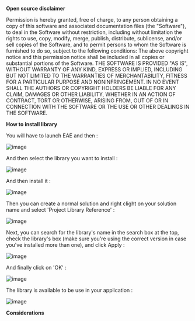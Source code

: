 **Open source disclaimer**

Permission is hereby granted, free of charge, to any person obtaining a copy of this software and associated documentation files (the "Software"), to deal in the Software without restriction, including without limitation the rights to use, copy, modify, merge, publish, distribute, sublicense, and/or sell copies of the Software, and to permit persons to whom the Software is furnished to do so, subject to the following conditions:
The above copyright notice and this permission notice shall be included in all copies or substantial portions of the Software.
THE SOFTWARE IS PROVIDED "AS IS", WITHOUT WARRANTY OF ANY KIND, EXPRESS OR IMPLIED, INCLUDING BUT NOT LIMITED TO THE WARRANTIES OF MERCHANTABILITY, FITNESS FOR A PARTICULAR PURPOSE AND NONINFRINGEMENT. IN NO EVENT SHALL THE AUTHORS OR COPYRIGHT HOLDERS BE LIABLE FOR ANY CLAIM, DAMAGES OR OTHER LIABILITY, WHETHER IN AN ACTION OF CONTRACT, TORT OR OTHERWISE, ARISING FROM, OUT OF OR IN CONNECTION WITH THE SOFTWARE OR THE USE OR OTHER DEALINGS IN THE SOFTWARE.

**How to install library**
  
  You will have to launch EAE and then :
  
  ![image](https://github.com/user-attachments/assets/9eb24a42-9ae0-4e50-a1a0-05f2cf7660f4)
  
  And then select the library you want to install : 
  
  ![image](https://github.com/user-attachments/assets/bf545eac-8e45-41c8-8c90-927eec7e6c94)
  
  And then install it :
  
  ![image](https://github.com/user-attachments/assets/6c5830ed-b0ec-4eea-aa9b-9e4ec45a35e7)
  
  Then you can create a normal solution and right clight on your solution name and select 'Project Library Reference' : 
  
  ![image](https://github.com/user-attachments/assets/630456fe-b629-4cf7-b891-a2bf490600d9)
  
  Next, you can search for the library's name in the search box at the top, check the library's box (make sure you're using the correct version in case you've installed more than one), and click Apply : 
  
  ![image](https://github.com/user-attachments/assets/6d1ec331-fb32-478e-b468-6b81d9f4b4fa)
  
  And finally click on 'OK' : 
  
  ![image](https://github.com/user-attachments/assets/1b9ac939-045b-4cc7-a731-bc2349b694f8)
  
  The library is available to be use in your application : 
  
  ![image](https://github.com/user-attachments/assets/55b57867-810d-4aab-9268-bf6a4bf32ee5)


**Considerations**
